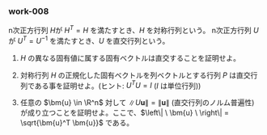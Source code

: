 ### work-008
n次正方行列 $H$が $H^T = H$ を満たすとき、$H$ を対称行列という。
n次正方行列 $U$が $U^T = U^{-1}$ を満たすとき、$U$ を直交行列という。

1. $H$ の異なる固有値に属する固有ベクトルは直交することを証明せよ。

2. 対称行列 $H$ の正規化した固有ベクトルを列ベクトルとする行列 $P$ は直交行列である事を証明せよ。(ヒント: $U^T U = I$  ($I$ は単位行列))

3. 任意の $\bm{u} \in \R^n$ 対して $\left\| U\bm{u} \right\| = \left\|\bm{u} \right\|$ (直交行列のノルム普遍性) が成り立つことを証明せよ。ここで、$\left\| \ \bm{u} \  \right\| = \sqrt{\bm{u}^T \bm{u}}$ である。